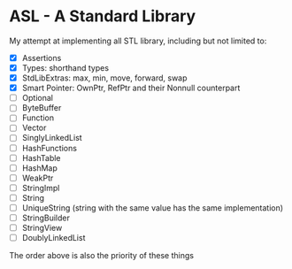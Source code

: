 # ASL - A Standard Library

My attempt at implementing all STL library, including but not limited to:

- [x] Assertions
- [x] Types: shorthand types
- [x] StdLibExtras: max, min, move, forward, swap
- [x] Smart Pointer: OwnPtr, RefPtr and their Nonnull counterpart
- [ ] Optional
- [ ] ByteBuffer
- [ ] Function
- [ ] Vector
- [ ] SinglyLinkedList
- [ ] HashFunctions
- [ ] HashTable
- [ ] HashMap
- [ ] WeakPtr
- [ ] StringImpl
- [ ] String
- [ ] UniqueString (string with the same value has the same implementation)
- [ ] StringBuilder
- [ ] StringView
- [ ] DoublyLinkedList

The order above is also the priority of these things
